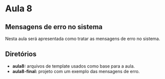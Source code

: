 # Aula 8

## Mensagens de erro no sistema

Nesta aula será apresentada como tratar as mensagens de erro no sistema.

## Diretórios

- **aula8:** arquivos de template usados como base para a aula.
- **aula8-final:** projeto com um exemplo das mensagens de erro.

